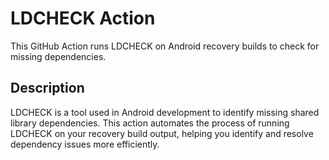 # LDCHECK Action

This GitHub Action runs LDCHECK on Android recovery builds to check for missing dependencies.

## Description

LDCHECK is a tool used in Android development to identify missing shared library dependencies. This action automates the process of running LDCHECK on your recovery build output, helping you identify and resolve dependency issues more efficiently.


